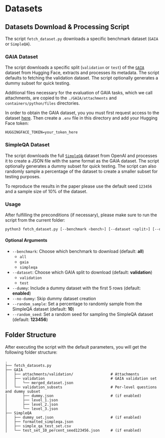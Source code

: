 # Datasets

## Datasets Download & Processing Script

The script `fetch_dataset.py` downloads a specific benchmark dataset (`GAIA` or `SimpleQA`).

### GAIA Dataset

The script downloads a specific split (`validation` or `test`) of the [`GAIA`](https://huggingface.co/datasets/gaia-benchmark/GAIA) dataset from Hugging Face, extracts and processes its metadata.
The script defaults to fetching the validation dataset.
The script optionally generates a dummy subset for quick testing.

Additional files necessary for the evaluation of GAIA tasks, which we call attachments, are copied to the `./GAIA/attachments` and `containers/python/files` directories.

In order to obtain the GAIA dataset, you you must first request access to the dataset [here](https://huggingface.co/datasets/gaia-benchmark/GAIA).
Then create a `.env` file in this directory and add your Hugging Face token:

```
HUGGINGFACE_TOKEN=your_token_here
```

### SimpleQA Dataset

The script downloads the full [`SimpleQA`](https://openaipublic.blob.core.windows.net/simple-evals/simple_qa_test_set.csv) dataset from OpenAI and processes it to create a JSON file with the same format as the GAIA dataset.
The script optionally generates a dummy subset for quick testing.
The script can also randomly sample a percentage of the dataset to create a smaller subset for testing purposes.

To reproduce the results in the paper please use the default seed `123456` and a sample size of 10% of the dataset.

### Usage

After fulfilling the preconditions (if necessary), please make sure to run the script from the current folder:

```bash
python3 fetch_dataset.py [--benchmark <bench>] [--dataset <split>] [--dummy | --no_dummy] [--random_sample <sample_size>] [--random_seed <seed>]
```

#### Optional Arguments

- `--benchmark`: Choose which benchmark to download (default: **all**)
  - `all`
  - `gaia`
  - `simpleqa`
- `--dataset`: Choose which GAIA split to download (default: **validation**)
  - `validation`
  - `test`
- `--dummy`: Include a dummy dataset with the first 5 rows (default: **enabled**)
- `--no-dummy`: Skip dummy dataset creation
- `--random_sample`: Set a percentage to randomly sample from the SimpleQA dataset (default: **10**)
- `--random_seed`: Set a random seed for sampling the SimpleQA dataset (default: **123456**)

## Folder Structure

After executing the script with the default parameters, you will get the following folder structure:

```
.
├── fetch_datasets.py
├── GAIA
│   ├── attachments/validation/                 # Attachments
│   ├── validation                              # GAIA validation set 
│   │   └── merged_dataset.json
│   └── validation_subsets                      # Per-level questions and dummy subset
│       ├── dummy.json                          # (if enabled)
│       ├── level_1.json
│       ├── level_2.json
│       └── level_3.json
├── SimpleQA
│   ├── dummy_set.json                          # (if enabled)  
│   ├── formatted_simpleqa.json
│   ├── simple_qa_test_set.csv
│   └── test_set_10_percent_seed123456.json     # (if enabled)
```
